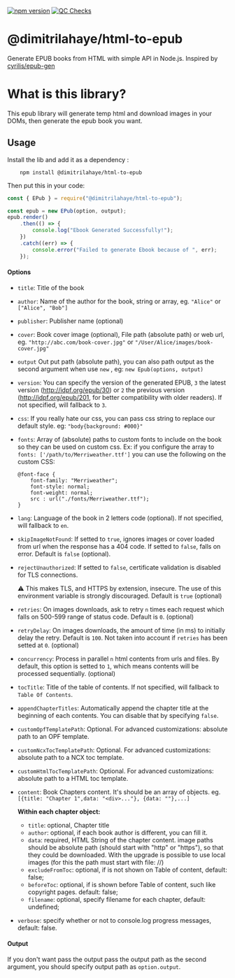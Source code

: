[![npm version](https://badge.fury.io/js/@lesjoursfr%2Fhtml-to-epub.svg)](https://badge.fury.io/js/@lesjoursfr%2Fhtml-to-epub)
[![QC Checks](https://github.com/lesjoursfr/html-to-epub/actions/workflows/quality-control.yml/badge.svg)](https://github.com/lesjoursfr/html-to-epub/actions/workflows/quality-control.yml)

# @dimitrilahaye/html-to-epub

Generate EPUB books from HTML with simple API in Node.js.
Inspired by [cyrilis/epub-gen](https://github.com/cyrilis/epub-gen/)

# What is this library?

This epub library will generate temp html and download images in your DOMs, then generate the epub book you want.

## Usage

Install the lib and add it as a dependency :

```
    npm install @dimitrilahaye/html-to-epub
```

Then put this in your code:

```javascript
const { EPub } = require("@dimitrilahaye/html-to-epub");

const epub = new EPub(option, output);
epub.render()
	.then(() => {
		console.log("Ebook Generated Successfully!");
	})
	.catch((err) => {
		console.error("Failed to generate Ebook because of ", err);
	});
```

#### Options

-   `title`:
    Title of the book
-   `author`:
    Name of the author for the book, string or array, eg. `"Alice"` or `["Alice", "Bob"]`
-   `publisher`:
    Publisher name (optional)
-   `cover`:
    Book cover image (optional), File path (absolute path) or web url, eg. `"http://abc.com/book-cover.jpg"` or `"/User/Alice/images/book-cover.jpg"`
-   `output`
    Out put path (absolute path), you can also path output as the second argument when use `new` , eg: `new Epub(options, output)`
-   `version`:
    You can specify the version of the generated EPUB, `3` the latest version (http://idpf.org/epub/30) or `2` the previous version (http://idpf.org/epub/201, for better compatibility with older readers). If not specified, will fallback to `3`.
-   `css`:
    If you really hate our css, you can pass css string to replace our default style. eg: `"body{background: #000}"`
-   `fonts`:
    Array of (absolute) paths to custom fonts to include on the book so they can be used on custom css. Ex: if you configure the array to `fonts: ['/path/to/Merriweather.ttf']` you can use the following on the custom CSS:

    ```
    @font-face {
        font-family: "Merriweather";
        font-style: normal;
        font-weight: normal;
        src : url("./fonts/Merriweather.ttf");
    }
    ```

-   `lang`:
    Language of the book in 2 letters code (optional). If not specified, will fallback to `en`.
-   `skipImageNotFound`:
    If setted to `true`, ignores images or cover loaded from url when the response has a 404 code. If setted to `false`, falls on error. Default is `false` (optional).
-   `rejectUnauthorized`:
    If setted to `false`, certificate validation is disabled for TLS connections.

    :warning: This makes TLS, and HTTPS by extension, insecure. The use of this environment variable is strongly discouraged. Default is `true` (optional)

-   `retries`:
    On images downloads, ask to retry `n` times each request which falls on 500-599 range of status code. Default is `0`. (optional)
-   `retryDelay`:
    On images downloads, the amount of time (in ms) to initially delay the retry. Default is `100`. Not taken into account if `retries` has been setted at `0`. (optional)
-   `concurrency`:
    Process in parallel `n` html contents from urls and files. By default, this option is setted to `1`, which means contents will be processed sequentially. (optional)
-   `tocTitle`:
    Title of the table of contents. If not specified, will fallback to `Table Of Contents`.
-   `appendChapterTitles`:
    Automatically append the chapter title at the beginning of each contents. You can disable that by specifying `false`.
-   `customOpfTemplatePath`:
    Optional. For advanced customizations: absolute path to an OPF template.
-   `customNcxTocTemplatePath`:
    Optional. For advanced customizations: absolute path to a NCX toc template.
-   `customHtmlTocTemplatePath`:
    Optional. For advanced customizations: absolute path to a HTML toc template.
-   `content`:
    Book Chapters content. It's should be an array of objects. eg. `[{title: "Chapter 1",data: "<div>..."}, {data: ""},...]`

    **Within each chapter object:**

    -   `title`:
        optional, Chapter title
    -   `author`:
        optional, if each book author is different, you can fill it.
    -   `data`:
        required, HTML String of the chapter content. image paths should be absolute path (should start with "http" or "https"), so that they could be downloaded. With the upgrade is possible to use local images (for this the path must start with file: //)
    -   `excludeFromToc`:
        optional, if is not shown on Table of content, default: false;
    -   `beforeToc`:
        optional, if is shown before Table of content, such like copyright pages. default: false;
    -   `filename`:
        optional, specify filename for each chapter, default: undefined;

-   `verbose`:
    specify whether or not to console.log progress messages, default: false.

#### Output

If you don't want pass the output pass the output path as the second argument, you should specify output path as `option.output`.
